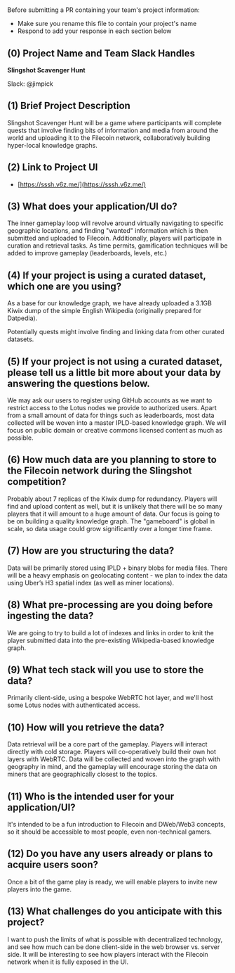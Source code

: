 # <Project Name>

Before submitting a PR containing your team's project information:
- Make sure you rename this file to contain your project's name
- Respond to add your response in each section below

## (0) Project Name and Team Slack Handles

**Slingshot Scavenger Hunt**

Slack: @jimpick

## (1) Brief Project Description

Slingshot Scavenger Hunt will be a game where participants will 
complete quests that involve finding bits of information and media
from around the world and uploading it to the Filecoin network,
collaboratively building hyper-local knowledge graphs.

## (2) Link to Project UI

* [https://sssh.v6z.me/](https://sssh.v6z.me/)

## (3) What does your application/UI do?

The inner gameplay loop will revolve around virtually navigating to specific
geographic locations, and finding "wanted" information which is then
submitted and uploaded to Filecoin. Additionally, players will
participate in curation and retrieval tasks. As time permits, gamification
techniques will be added to improve gameplay (leaderboards, levels, etc.)

## (4) If your project is using a curated dataset, which one are you using?

As a base for our knowledge graph, we have already uploaded a 3.1GB Kiwix
dump of the simple English Wikipedia (originally prepared for Datpedia).

Potentially quests might involve finding and linking data from other curated
datasets.

## (5) If your project is not using a curated dataset, please tell us a little bit more about your data by answering the questions below.

We may ask our users to register using GitHub accounts as we want to restrict
access to the Lotus nodes we provide to authorized users. Apart from a small
amount of data for things such as leaderboards, most data collected will be
woven into a master IPLD-based knowledge graph. We will focus on public domain
or creative commons licensed content as much as possible.

## (6) How much data are you planning to store to the Filecoin network during the Slingshot competition?

Probably about 7 replicas of the Kiwix dump for redundancy. Players will find and
upload content as well, but it is unlikely that there will be so many players that
it will amount to a huge amount of data. Our focus is going to be on building a
quality knowledge graph. The "gameboard" is global in scale, so data usage could grow
significantly over a longer time frame.

## (7) How are you structuring the data?

Data will be primarily stored using IPLD + binary blobs for media files. There
will be a heavy emphasis on geolocating content - we plan to index the data
using Uber’s H3 spatial index (as well as miner locations).

## (8) What pre-processing are you doing before ingesting the data?

We are going to try to build a lot of indexes and links in order to knit the
player submitted data into the pre-existing Wikipedia-based knowledge graph.

## (9)  What tech stack will you use to store the data?

Primarily client-side, using a bespoke WebRTC hot layer, and we'll host some
Lotus nodes with authenticated access.

## (10) How will you retrieve the data?

Data retrieval will be a core part of the gameplay. Players will interact
directly with cold storage. Players will co-operatively build their own
hot layers with WebRTC. Data will be collected and woven into the graph
with geography in mind, and the gameplay will encourage storing the data
on miners that are geographically closest to the topics.

## (11) Who is the intended user for your application/UI?

It's intended to be a fun introduction to Filecoin and DWeb/Web3 concepts,
so it should be accessible to most people, even non-technical gamers.

## (12) Do you have any users already or plans to acquire users soon?

Once a bit of the game play is ready, we will enable players to invite
new players into the game.

## (13) What challenges do you anticipate with this project?

I want to push the limits of what is possible with decentralized technology,
and see how much can be done client-side in the web browser vs. server side.
It will be interesting to see how players interact with the Filecoin network
when it is fully exposed in the UI.

